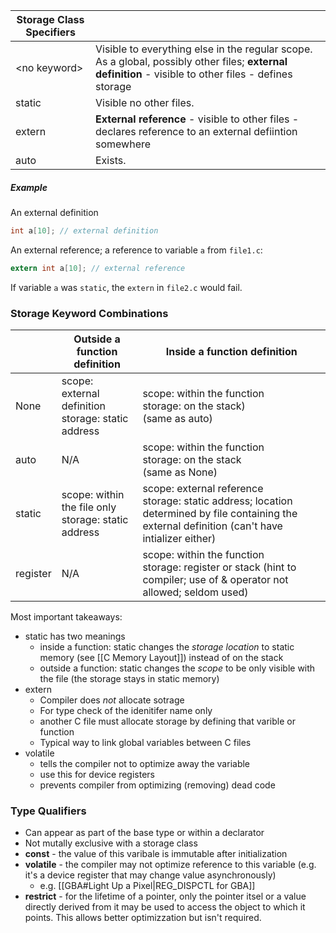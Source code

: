| Storage Class Specifiers |                                                                                                                                                        |
| ------------------------ | ------------------------------------------------------------------------------------------------------------------------------------------------------ |
| \<no keyword\>           | Visible to everything else in the regular scope. As a global, possibly other files; **external definition** - visible to other files - defines storage |
| static                   | Visible no other files.                                                                                                                                |
| extern                   | **External reference** - visible to other files - declares reference to an external defiintion somewhere                                               |
| auto                     | Exists.                                                                                                                                                |
##### Example
An external definition
```file1.c
int a[10]; // external definition
```
An external reference; a reference to variable `a` from `file1.c`:
```file2.c
extern int a[10]; // external reference
```
If variable `a` was `static`, the `extern` in `file2.c` would fail.

### Storage Keyword Combinations

|          | Outside a function definition                          | Inside a function definition                                                                                                                        |
| -------- | ------------------------------------------------------ | --------------------------------------------------------------------------------------------------------------------------------------------------- |
| None     | scope: external definition<br>storage: static address  | scope: within the function<br>storage: on the stack)<br>(same as auto)                                                                              |
| auto     | N/A                                                    | scope: within the function<br>storage: on the stack<br>(same as None)                                                                               |
| static   | scope: within the file only<br>storage: static address | scope: external reference<br>storage: static address; location determined by file containing the external definition (can't have intializer either) |
| register | N/A                                                    | scope: within the function<br>storage: register or stack (hint to compiler; use of & operator not allowed; seldom used)                             |
Most important takeaways:
* static has two meanings
	* inside a function: static changes the *storage location* to static memory (see [[C Memory Layout]]) instead of on the stack
	* outside a function: static changes the *scope* to be only visible with the file (the storage stays in static memory)
* extern
	* Compiler does *not* allocate sotrage
	* For type check of the idenitifer name only
	* another C file must allocate storage by defining that varible or function
	* Typical way to link global variables between C files
* volatile
	* tells the compiler not to optimize away the variable
	* use this for device registers
	* prevents compiler from optimizing (removing) dead code
### Type Qualifiers
* Can appear as part of the base type or within a declarator
* Not mutally exclusive with a storage class
* **const** - the value of this varibale is immutable after initialization
* **volatile** - the compiler may not optimize reference to this variable (e.g. it's a device register that may change value asynchronously)
	* e.g. [[GBA#Light Up a Pixel|REG_DISPCTL for GBA]]
* **restrict** - for the lifetime of a pointer, only the pointer itsel or a value directly derived from it may be used to access the object to which it points. This allows better optimizzation but isn't required.